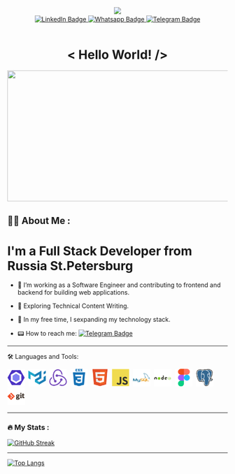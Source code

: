 <div id="header" align="center">
  <img src= "https://media.giphy.com/media/kbMGdyKwdLTe6ENh1i/giphy.gif"></img>
  <div id="badges">
  <a href="your-linkedin-URL">
  <img src="https://img.shields.io/badge/LinkedIn-blue?logo=linkedin&logoColor=white&style=for-the-badge" alt="LinkedIn Badge"></img>
  </a>
  <a href="your-whatsapp-URL">
  <img src="https://img.shields.io/badge/Whatsapp-brightgreen?logo=whatsapp&logoColor=white&style=for-the-badge" alt="Whatsapp Badge"></img>
  </a>
  <a href="your-telegram-URL">
  <img src="https://img.shields.io/badge/Telegram-blue?logo=telegram&logoColor=white&style=for-the-badge" alt="Telegram Badge"></img>
  </a>
</div>
<img src="https://komarev.com/ghpvc/?username=your-github-Annastasiia0&style=flat-square&color=blue" alt=""/>
<h1>
  < Hello World! />
  </h1>
</div>
<div align="center">
  <img src="https://media.giphy.com/media/L1R1tvI9svkIWwpVYr/giphy.gif" width="900" height="300"/>
</div>

 :woman_technologist: About Me :
 ---
<h1>I'm a Full Stack Developer  from Russia St.Petersburg</h1>

- :telescope: I’m working as a Software Engineer and contributing to frontend and backend for building web applications.

- :seedling: Exploring Technical Content Writing.

- :massage: In my free time, I sexpanding my technology stack.

- :pager: How to reach me: [![Telegram Badge](https://img.shields.io/badge/Telegram-blue?logo=telegram&logoColor=white&style=for-the-badge)](your-telegram-url)
- ---
:hammer_and_wrench: Languages and Tools:
<div>
  <img src="https://github.com/devicons/devicon/blob/master/icons/eslint/eslint-original.svg" title="Eslint" alt="Eslint" width="40" height="40"/>&nbsp;
  <img src="https://github.com/devicons/devicon/blob/master/icons/materialui/materialui-original.svg" title="Material UI" alt="Material UI" width="40" height="40"/>&nbsp;
  <img src="https://github.com/devicons/devicon/blob/master/icons/redux/redux-original.svg" title="Redux" alt="Redux " width="40" height="40"/>&nbsp;
  <img src="https://github.com/devicons/devicon/blob/master/icons/css3/css3-plain-wordmark.svg"  title="CSS3" alt="CSS" width="40" height="40"/>&nbsp;
  <img src="https://github.com/devicons/devicon/blob/master/icons/html5/html5-original.svg" title="HTML5" alt="HTML" width="40" height="40"/>&nbsp;
  <img src="https://github.com/devicons/devicon/blob/master/icons/javascript/javascript-original.svg" title="JavaScript" alt="JavaScript" width="40" height="40"/>&nbsp;
  <img src="https://github.com/devicons/devicon/blob/master/icons/mysql/mysql-original-wordmark.svg" title="MySQL"  alt="MySQL" width="40" height="40"/>&nbsp;
  <img src="https://github.com/devicons/devicon/blob/master/icons/nodejs/nodejs-original-wordmark.svg" title="NodeJS" alt="NodeJS" width="40" height="40"/>&nbsp;
  <img src="https://github.com/devicons/devicon/blob/master/icons/figma/figma-original.svg" title="AWS" alt="AWS" width="40" height="40"/>&nbsp;
    <img src="https://github.com/devicons/devicon/blob/master/icons/postgresql/postgresql-original.svg" width="40" height="40"/>&nbsp;
 <img src="https://github.com/devicons/devicon/blob/master/icons/git/git-original-wordmark.svg" title="Git" **alt="Git" width="40" height="40"/>
</div>

---

### :fire: My Stats :
[![GitHub Streak](https://github-readme-streak-stats.herokuapp.com?user=Annastasiia0&theme=dark&hide_border=true&date_format=j%20M%5B%20Y%5D)](https://git.io/streak-stats)

---

[![Top Langs](https://github-readme-stats.vercel.app/api/top-langs/?username=Annastasiia0&layout=compact&theme=vision-friendly-dark)](https://github.com/anuraghazra/github-readme-stats)
